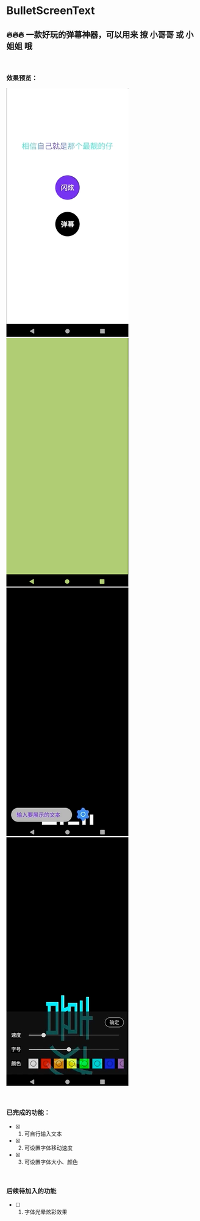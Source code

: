# BulletScreenText
## 🔥🔥🔥 一款好玩的弹幕神器，可以用来 撩 小哥哥 或 小姐姐 哦
<br>

### 效果预览：

![首页动图](screenshot/home.gif) ![闪炫动图](screenshot/cool.gif)
<br>
![弹幕动图](screenshot/text.gif) ![弹幕设置动图](screenshot/settings.gif)

<br>

### 已完成的功能：
- [x] 1. 可自行输入文本
- [x] 2. 可设置字体移动速度
- [x] 3. 可设置字体大小、颜色

<br>

### 后续待加入的功能
- [ ] 1. 字体光晕炫彩效果
